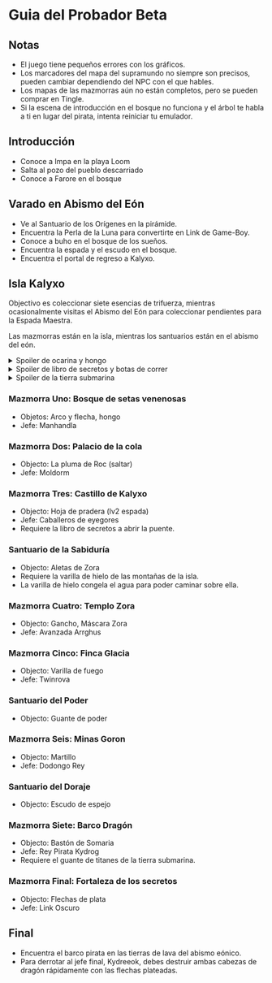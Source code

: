 # Guia del Probador Beta

## Notas

- El juego tiene pequeños errores con los gráficos.
- Los marcadores del mapa del supramundo no siempre son precisos, pueden cambiar dependiendo del NPC con el que hables.
- Los mapas de las mazmorras aún no están completos, pero se pueden comprar en Tingle.
- Si la escena de introducción en el bosque no funciona y el árbol te habla a ti en lugar del pirata, intenta reiniciar tu emulador.

## Introducción

- Conoce a Impa en la playa Loom
- Salta al pozo del pueblo descarriado
- Conoce a Farore en el bosque

## Varado en Abismo del Eón

- Ve al Santuario de los Orígenes en la pirámide.
- Encuentra la Perla de la Luna para convertirte en Link de Game-Boy.
- Conoce a buho en el bosque de los sueños.
- Encuentra la espada y el escudo en el bosque.
- Encuentra el portal de regreso a Kalyxo.

## Isla Kalyxo

Objectivo es coleccionar siete esencias de trifuerza, mientras ocasionalmente visitas el Abismo del Eón para coleccionar pendientes para la Espada Maestra.

Las mazmorras están en la isla, mientras los santuarios están en el abismo del eón.

<details>
<summary>Spoiler de ocarina y hongo</summary>
Para realizar varias misiones se requiere la Ocarina, que puedes obtener usando el Polvo Mágico en un pollo en el rancho dentro de la casa. Para obtener el polvo mágico, debes intercambiar el hongo con la bruja en las montañas y luego irte y cruzar un mapa del supramundo antes de regresar.
</details>

<details>
<summary>Spoiler de libro de secretos y botas de correr</summary>
Reproduce la canción de sanación para el niño enfermo del pueblo para las botas de correr. Para obtener el libro de los secretos, corre hacia la estantería de la biblioteca.
</details>

<details>
<summary>Spoiler de la tierra submarina</summary>
Usa la forma de máscara zora y sumérgete en el gran remolino de la playa.
</details>

### Mazmorra Uno: Bosque de setas venenosas
- Objetos: Arco y flecha, hongo
- Jefe: Manhandla

### Mazmorra Dos: Palacio de la cola
- Objecto: La pluma de Roc (saltar)
- Jefe: Moldorm

### Mazmorra Tres: Castillo de Kalyxo
- Objecto: Hoja de pradera (lv2 espada)
- Jefe: Caballeros de eyegores
- Requiere la libro de secretos a abrir la puente.

### Santuario de la Sabiduría
- Objecto: Aletas de Zora
- Requiere la varilla de hielo de las montañas de la isla.
- La varilla de hielo congela el agua para poder caminar sobre ella.

### Mazmorra Cuatro: Templo Zora
- Objecto: Gancho, Máscara Zora
- Jefe: Avanzada Arrghus

### Mazmorra Cinco: Finca Glacia
- Objecto: Varilla de fuego
- Jefe: Twinrova

### Santuario del Poder
- Objecto: Guante de poder

### Mazmorra Seis: Minas Goron
- Objecto: Martillo
- Jefe: Dodongo Rey

### Santuario del Doraje
- Objecto: Escudo de espejo

### Mazmorra Siete: Barco Dragón
- Objecto: Bastón de Somaria
- Jefe: Rey Pirata Kydrog
- Requiere el guante de titanes de la tierra submarina.

### Mazmorra Final: Fortaleza de los secretos
- Objecto: Flechas de plata
- Jefe: Link Oscuro

## Final

- Encuentra el barco pirata en las tierras de lava del abismo eónico.
- Para derrotar al jefe final, Kydreeok, debes destruir ambas cabezas de dragón rápidamente con las flechas plateadas.
